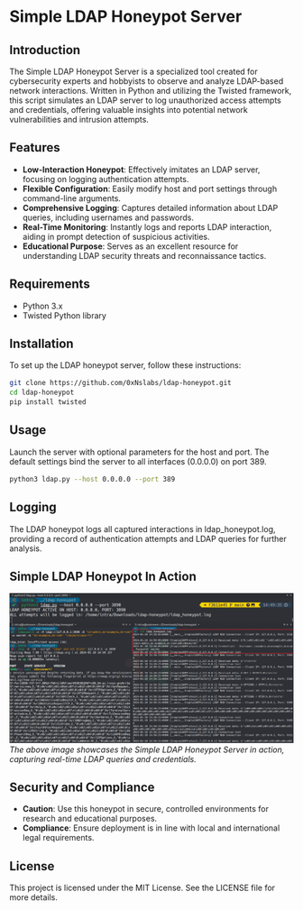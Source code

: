 # Simple LDAP Honeypot Server

## Introduction
The Simple LDAP Honeypot Server is a specialized tool created for cybersecurity experts and hobbyists to observe and analyze LDAP-based network interactions. Written in Python and utilizing the Twisted framework, this script simulates an LDAP server to log unauthorized access attempts and credentials, offering valuable insights into potential network vulnerabilities and intrusion attempts.

## Features
- **Low-Interaction Honeypot**: Effectively imitates an LDAP server, focusing on logging authentication attempts.
- **Flexible Configuration**: Easily modify host and port settings through command-line arguments.
- **Comprehensive Logging**: Captures detailed information about LDAP queries, including usernames and passwords.
- **Real-Time Monitoring**: Instantly logs and reports LDAP interaction, aiding in prompt detection of suspicious activities.
- **Educational Purpose**: Serves as an excellent resource for understanding LDAP security threats and reconnaissance tactics.

## Requirements
- Python 3.x
- Twisted Python library

## Installation
To set up the LDAP honeypot server, follow these instructions:

```bash
git clone https://github.com/0xNslabs/ldap-honeypot.git
cd ldap-honeypot
pip install twisted
```

## Usage
Launch the server with optional parameters for the host and port. The default settings bind the server to all interfaces (0.0.0.0) on port 389.

```bash
python3 ldap.py --host 0.0.0.0 --port 389
```

## Logging
The LDAP honeypot logs all captured interactions in ldap_honeypot.log, providing a record of authentication attempts and LDAP queries for further analysis.

## Simple LDAP Honeypot In Action
![Simple LDAP Honeypot in Action](https://raw.githubusercontent.com/0xNslabs/ldap-honeypot/main/PoC.png)
*The above image showcases the Simple LDAP Honeypot Server in action, capturing real-time LDAP queries and credentials.*

## Security and Compliance
- **Caution**:  Use this honeypot in secure, controlled environments for research and educational purposes.
- **Compliance**: Ensure deployment is in line with local and international legal requirements.

## License
This project is licensed under the MIT License. See the LICENSE file for more details.
